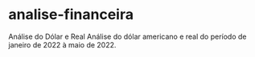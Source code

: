 # analise-financeira
Análise do Dólar e Real 
Análise do dólar americano e real do período de janeiro de 2022 à maio de 2022.
